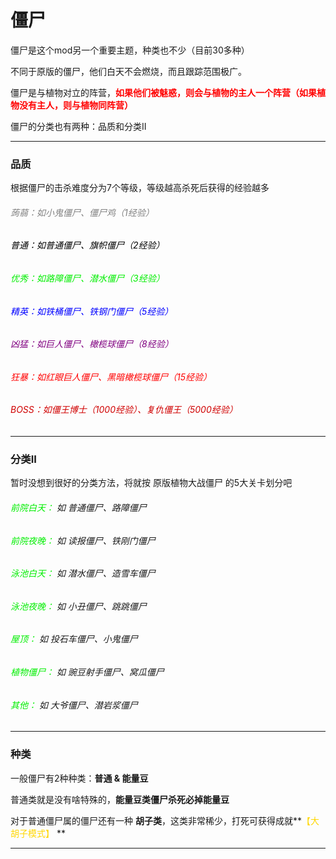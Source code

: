 # 僵尸

僵尸是这个mod另一个重要主题，种类也不少（目前30多种）

不同于原版的僵尸，他们白天不会燃烧，而且跟踪范围极广。

僵尸是与植物对立的阵营，**<font color="red">如果他们被魅惑，则会与植物的主人一个阵营（如果植物没有主人，则与植物同阵营）</font>**

僵尸的分类也有两种：品质和分类II

---

### 品质

根据僵尸的击杀难度分为7个等级，等级越高杀死后获得的经验越多

###### <font color="gray">蒟蒻：如小鬼僵尸、僵尸鸡（1经验）</font>

###### <font color="black">普通：如普通僵尸、旗帜僵尸（2经验）</font>

###### <font color="gree">优秀：如路障僵尸、潜水僵尸（3经验）</font>

###### <font color="blue">精英：如铁桶僵尸、铁钢门僵尸（5经验）</font>

###### <font color="purple">凶猛：如巨人僵尸、橄榄球僵尸（8经验）</font>

###### <font color="red">狂暴：如红眼巨人僵尸、黑暗橄榄球僵尸（15经验）</font>

###### <font color="dyellow">BOSS：如僵王博士（1000经验）、复仇僵王（5000经验）</font>

---

### 分类II

暂时没想到很好的分类方法，将就按 原版植物大战僵尸 的5大关卡划分吧

###### <font color="gree">前院白天：</font> 如 普通僵尸、路障僵尸

###### <font color="gree">前院夜晚：</font> 如 读报僵尸、铁刚门僵尸

###### <font color="gree">泳池白天：</font> 如 潜水僵尸、造雪车僵尸

###### <font color="gree">泳池夜晚：</font> 如 小丑僵尸、跳跳僵尸

###### <font color="gree">屋顶：</font> 如 投石车僵尸、小鬼僵尸

###### <font color="gree">植物僵尸：</font> 如 豌豆射手僵尸、窝瓜僵尸

###### <font color="gree">其他：</font> 如 大爷僵尸、潜岩浆僵尸



------

### 种类

一般僵尸有2种种类：**普通 & 能量豆**

普通类就是没有啥特殊的，**能量豆类僵尸杀死必掉能量豆**

对于普通僵尸属的僵尸还有一种 **胡子类**，这类非常稀少，打死可获得成就**<font color="gold">【大胡子模式】</font> **



---

